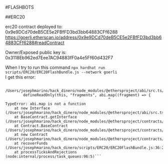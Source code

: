#FLASHBOTS     

##ERC20    

erc20 contract deployed to: 0x9e9DCd70deB5CE5e2FBfFD3bd3bb64883CFf6288        
https://goerli.etherscan.io/address/0x9e9DCd70deB5CE5e2FBfFD3bd3bb64883CFf6288#readContract

Owner/Exposed public key is: 0x3118Eb962ed7Eee7AC94883fF0a4e5Ff60d432F7


When I try to run this command `npx hardhat run scripts/ERC20/ERC20FlashBundle.js --network goerli`       
I get this error:     
```➜  hack_dinero git:(token-contracts) ✗ npx hardhat run scripts/ERC20/ERC20FlashBundle.js --network goerli

/Users/josephmarino/hack_dinero/node_modules/@ethersproject/abi/src.ts/interface.ts:102
        defineReadOnly(this, "fragments", abi.map((fragment) => {
                                              ^
TypeError: abi.map is not a function
    at new Interface (/Users/josephmarino/hack_dinero/node_modules/@ethersproject/abi/src.ts/interface.ts:102:47)
    at BaseContract.getInterface (/Users/josephmarino/hack_dinero/node_modules/@ethersproject/contracts/src.ts/index.ts:822:16)
    at Contract.BaseContract (/Users/josephmarino/hack_dinero/node_modules/@ethersproject/contracts/src.ts/index.ts:664:95)
    at new Contract (/Users/josephmarino/hack_dinero/node_modules/@ethersproject/contracts/lib/index.js:1054:42)
    at recoverFunds (/Users/josephmarino/hack_dinero/scripts/ERC20/ERC20FlashBundle.js:36:26)
    at processTicksAndRejections (node:internal/process/task_queues:96:5)```

